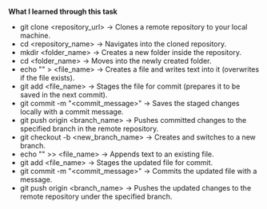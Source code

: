 <b>What I learned through this task</b>

* git clone <repository_url> → Clones a remote repository to your local machine.
* cd <repository_name> → Navigates into the cloned repository.
* mkdir <folder_name> → Creates a new folder inside the repository.
* cd <folder_name> → Moves into the newly created folder.
* echo "<text>" > <file_name> → Creates a file and writes text into it (overwrites if the file exists).
* git add <file_name> → Stages the file for commit (prepares it to be saved in the next commit).
* git commit -m "<commit_message>" → Saves the staged changes locally with a commit message.
* git push origin <branch_name> → Pushes committed changes to the specified branch in the remote repository.
* git checkout -b <new_branch_name> → Creates and switches to a new branch.
* echo "<text>" >> <file_name> → Appends text to an existing file.
* git add <file_name> → Stages the updated file for commit.
* git commit -m "<commit_message>" → Commits the updated file with a message.
* git push origin <branch_name> → Pushes the updated changes to the remote repository under the specified branch.
